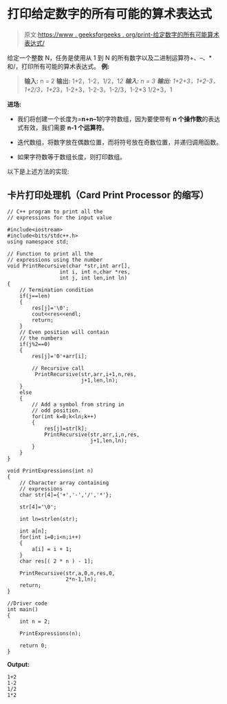 # 打印给定数字的所有可能的算术表达式

> 原文:[https://www . geeksforgeeks . org/print-给定数字的所有可能算术表达式/](https://www.geeksforgeeks.org/print-all-the-possible-arithmetic-expressions-for-a-given-number/)

给定一个整数 N，任务是使用从 1 到 N 的所有数字以及二进制运算符+、–、*和/，打印所有可能的算术表达式。
**例:**

> **输入:** n = 2
> **输出:**
> 1+2，1-2，1/2，1*2
> **输入:** n = 3
> **输出:**
> 1+2+3，1+2-3，1+2/3，1+2*3，1-2+3，1-2-3，1-2/3，1-2*3
> 1/2+3，1

**进场:**

*   我们将创建一个长度为=**n+n–1**的字符数组，因为要使带有 **n 个操作数**的表达式有效，我们需要 **n-1 个运算符**。

*   迭代数组，将数字放在偶数位置，而将符号放在奇数位置，并递归调用函数。

*   如果字符数等于数组长度，则打印数组。

以下是上述方法的实现:

## 卡片打印处理机（Card Print Processor 的缩写）

```
// C++ program to print all the
// expressions for the input value

#include<iostream>
#include<bits/stdc++.h>
using namespace std;

// Function to print all the
// expressions using the number
void PrintRecursive(char *str,int arr[],
                 int i, int n,char *res,
                 int j, int len,int ln)
{
    // Termination condition
    if(j==len)
    {
        res[j]='\0';
        cout<<res<<endl;
        return;
    }
    // Even position will contain
    // the numbers
    if(j%2==0)
    {
        res[j]='0'+arr[i];

        // Recursive call
         PrintRecursive(str,arr,i+1,n,res,
                        j+1,len,ln);
    }
    else
    {
        // Add a symbol from string in
        // odd position.
        for(int k=0;k<ln;k++)
        {
            res[j]=str[k];
            PrintRecursive(str,arr,i,n,res,
                           j+1,len,ln);
        }
    }
}

void PrintExpressions(int n)
{
    // Character array containing
    // expressions
    char str[4]={'+','-','/','*'};

    str[4]='\0';

    int ln=strlen(str);

    int a[n];
    for(int i=0;i<n;i++)
    {
        a[i] = i + 1;
    }
    char res[( 2 * n ) - 1];

    PrintRecursive(str,a,0,n,res,0,
                   2*n-1,ln);
    return;
}

//Driver code
int main()
{
    int n = 2;

    PrintExpressions(n);

    return 0;
}
```

**Output:** 

```
1+2
1-2
1/2
1*2
```